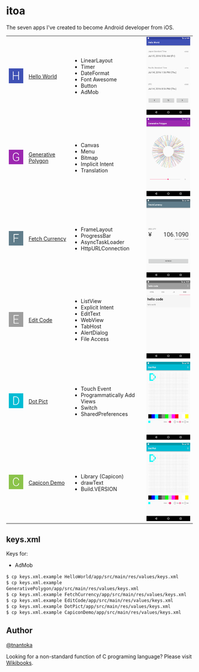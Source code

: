 # itoa

The seven apps I've created to become Android developer from iOS.

<table>
  <tr>
    <td><img src="/HelloWorld/app/src/main/res/mipmap-hdpi/ic_launcher.png"></td>
    <td><a href="https://play.google.com/store/apps/details?id=com.bornneet.helloworld">Hello World</a></td>
    <td>
      <ul>
        <li>LinearLayout</li>
        <li>Timer</li>
        <li>DateFormat</li>
        <li>Font Awesome</li>
        <li>Button</li>
        <li>AdMob</li>
      </ul>
    </td>
    <td><img src="/HelloWorld/screenshot.png"></td>
  </tr>
  <tr>
    <td><img src="/GenerativePolygon/app/src/main/res/mipmap-hdpi/ic_launcher.png"></td>
    <td><a href="https://play.google.com/store/apps/details?id=com.bornneet.generativepolygon">Generative Polygon</a></td>
    <td>
      <ul>
        <li>Canvas</li>
        <li>Menu</li>
        <li>Bitmap</li>
        <li>Implicit Intent</li>
        <li>Translation</li>
      </ul>
    </td>
    <td><img src="/GenerativePolygon/screenshot.png"></td>
  </tr>
  <tr>
    <td><img src="/FetchCurrency/app/src/main/res/mipmap-hdpi/ic_launcher.png"></td>
    <td><a href="https://play.google.com/store/apps/details?id=com.bornneet.fetchcurrency">Fetch Currency</a></td>
    <td>
      <ul>
        <li>FrameLayout</li>
        <li>ProgressBar</li>
        <li>AsyncTaskLoader</li>
        <li>HttpURLConnection</li>
      </ul>
    </td>
    <td><img src="/FetchCurrency/screenshot.png"></td>
  </tr>
  <tr>
    <td><img src="/EditCode/app/src/main/res/mipmap-hdpi/ic_launcher.png"></td>
    <td><a href="https://play.google.com/store/apps/details?id=com.bornneet.editcode">Edit Code</a></td>
    <td>
      <ul>
        <li>ListView</li>
        <li>Explicit Intent</li>
        <li>EditText</li>
        <li>WebView</li>
        <li>TabHost</li>
        <li>AlertDialog</li>
        <li>File Access</li>
      </ul>
    </td>
    <td><img src="/EditCode/screenshot.png"></td>
  </tr>
  <tr>
    <td><img src="/DotPict/app/src/main/res/mipmap-hdpi/ic_launcher.png"></td>
    <td><a href="https://play.google.com/store/apps/details?id=com.bornneet.dotpict">Dot Pict</a></td>
    <td>
      <ul>
        <li>Touch Event</li>
        <li>Programmatically Add Views</li>
        <li>Switch</li>
        <li>SharedPreferences</li>
      </ul>
    </td>
    <td><img src="/DotPict/screenshot.png"></td>
  </tr>
  <tr>
    <td><img src="/CapiconDemo/app/src/main/res/mipmap-hdpi/ic_launcher.png"></td>
    <td><a href="https://play.google.com/store/apps/details?id=com.bornneet.capicondemo">Capicon Demo</a></td>
    <td>
      <ul>
        <li>Library (<a ="https://github.com/tnantoka/Capicon">Capicon</a>)</li>
        <li>drawText</li>
        <li>Build.VERSION</li>
      </ul>
    </td>
    <td><img src="/DotPict/screenshot.png"></td>
  </tr>
</table>

## keys.xml

Keys for:

- AdMob

```
$ cp keys.xml.example HelloWorld/app/src/main/res/values/keys.xml
$ cp keys.xml.example GenerativePolygon/app/src/main/res/values/keys.xml
$ cp keys.xml.example FetchCurrency/app/src/main/res/values/keys.xml
$ cp keys.xml.example EditCode/app/src/main/res/values/keys.xml
$ cp keys.xml.example DotPict/app/src/main/res/values/keys.xml
$ cp keys.xml.example CapiconDemo/app/src/main/res/values/keys.xml
```

## Author

[@tnantoka](https://twitter.com/tnantoka)

Looking for a non-standard function of C programing language? Please visit [Wikibooks](https://en.wikibooks.org/wiki/C_Programming/C_Reference/stdlib.h/itoa).
